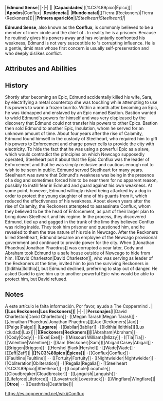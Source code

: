 |**Edmund Sense**|
|-|-|
||
|**Capacidades**|[[%C3%89pico\|Épico]]|
|**Apodos**|Conflux|
|**Residencia**||
|**Mundo natal**|[[Tierra (Reckoners)\|Tierra (Reckoners)]]|
|**Primera aparición**|*[[Steelheart\|Steelheart]]*|

**Edmund Sense**, also known as the  **Conflux**, is commonly believed to be a member of  inner circle and the chief of . In reality he is a prisoner.
Because he routinely gives his powers away and has voluntarily confronted his weakness, Edmund is not very susceptible to 's corrupting influence. He is a gentle, timid man whose first concern is usually self-preservation and who deeply dislikes conflict.

## Attributes and Abilities

## History
Shortly after becoming an Epic, Edmund accidentally killed his wife, Sara, by electrifying a metal countertop she was touching while attempting to use his powers to warm a frozen burrito. Within a month after becoming an Epic, he was kidnapped and enslaved by an Epic named Bastion. Bastion wanted to wield Edmund's powers for himself and was very displeased by the discovery that Edmund could not transfer his powers to other Epics. Bastion then sold Edmund to another Epic, Insulation, whom he served for an unknown amount of time.  About four years after the rise of Calamity, Edmund found himself in the custody of Steelheart, who required him to gift his powers to Enforcement and charge power cells to provide the city with electricity. To hide the fact that he was using a powerful Epic as a slave, which would contradict the principles on which Newcago supposedly operated, Steelheart put it about that the Epic Conflux was the leader of Enforcement and that he was simply reclusive and cautious enough not to wish to be seen in public. Edmund served Steelheart for many years. Steelheart was aware that Edmund's weakness was being in the presence of a dog and sometimes forced him to be near them for no apparent reason, possibly to instill fear in Edmund and guard against his own weakness. At some point, however, Edmund willingly risked being attacked by a dog in order to protect the young daughter of one of his guards from it, which reduced the effectiveness of his weakness.
About eleven years after the rise of Calamity, the Reckoners attempted to assassinate Conflux, whom they believed to be the head of Enforcement, as part of their larger plan to bring down Steelheart and his regime. In the process, they discovered Edmund, tied up and gagged in the trunk of the limo they believed Conflux was riding inside. They took him prisoner and questioned him, and he revealed to them the true nature of his role in Newcago.
After the Reckoners killed Steelheart, Edmund became an employee of the Newcago provisional government and continued to provide power for the city. When [[Jonathan Phaedrus\|Jonathan Phaedrus]] was corrupted a year later, Cody and Abraham took Edmund to a safe house outside of Newcago to hide from him. [[David Charleston\|David Charleston]], who was serving as leader of the Reckoners at the time, invited him to join the surviving Reckoners in [[Ildithia\|Ildithia]], but Edmund declined, preferring to stay out of danger. He asked David to give him up to another powerful Epic who would be able to protect him, but David refused.

## Notes

A este artículo le falta información. Por favor, ayuda a The Coppermind .
|**[[Los Reckoners\|Los Reckoners]]**|
|-|-|
|**Personajes**|[[David Charleston\|David Charleston]] · [[Megan Tarash\|Megan Tarash]] · [[Jonathan Phaedrus\|Jonathan Phaedrus]][[Jax (Reckoners)\|Jax]] · [[Paige\|Paige]]|
|**Lugares**| · [[Babilar\|Babilar]] · [[Ildithia\|Ildithia]][[Lux (ciudad)\|Lux]]|
|**[[Reckoners\|Reckoners]]**|[[Abraham\|Abraham]] · [[Cody\|Cody]] · [[Exel\|Exel]] · [[Missouri Williams\|Mizzy]] · [[Tia\|Tia]] · [[Valentine\|Valentine]] · [[Sam (Reckoner)\|Sam]][[Abigail Casey\|Abigail]] · [[Briggen\|Briggen]] · [[Hershel Black\|Hershel]] · [[Wade\|Wade]] · [[Zeff\|Zeff]]|
|**[[%C3%89pico\|Épicos]]**| · [[Conflux\|Conflux]] · [[Faultline\|Faultline]] ·  · [[Fortuity\|Fortuity]] · [[Nightwielder\|Nightwielder]] · [[Obliteration\|Obliteration]] · [[Regalia\|Regalia]] · [[Steelheart (%C3%89pico)\|Steelheart]] · [[Loophole\|Loophole]][[Cloudbreaker\|Cloudbreaker]] · [[Languish\|Languish]] · [[Lifeforce\|Lifeforce]] · [[Lovestruck\|Lovestruck]] · [[Wingflare\|Wingflare]]|
|**Otros**| ·  · [[Deathrise\|Deathrise]]|



https://es.coppermind.net/wiki/Conflux